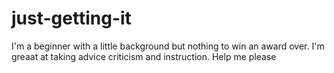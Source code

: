 

# just-getting-it
I'm a beginner with a little background but nothing to win an award over. I'm greaat at taking advice criticism and instruction. Help me please
